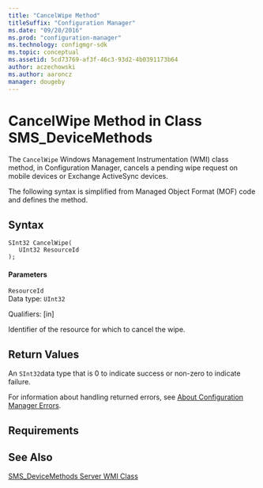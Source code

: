 ```yaml
---
title: "CancelWipe Method"
titleSuffix: "Configuration Manager"
ms.date: "09/20/2016"
ms.prod: "configuration-manager"
ms.technology: configmgr-sdk
ms.topic: conceptual
ms.assetid: 5cd73769-af3f-46c3-93d2-4b0391173b64
author: aczechowski
ms.author: aaroncz
manager: dougeby
---
```

# CancelWipe Method in Class SMS_DeviceMethods
The `CancelWipe` Windows Management Instrumentation (WMI) class method, in Configuration Manager, cancels a pending wipe request on mobile devices or Exchange ActiveSync devices.  

 The following syntax is simplified from Managed Object Format (MOF) code and defines the method.  

## Syntax  

```  
SInt32 CancelWipe(  
   UInt32 ResourceId  
);  
```  

#### Parameters  
 `ResourceId`  
 Data type: `UInt32`  

 Qualifiers: [in]  

 Identifier of the resource for which to cancel the wipe.  

## Return Values  
 An `SInt32`data type that is 0 to indicate success or non-zero to indicate failure.  

 For information about handling returned errors, see [About Configuration Manager Errors](../../../develop/core/understand/about-configuration-manager-errors.md).  

## Requirements  

## See Also  
 [SMS_DeviceMethods Server WMI Class](../../../develop/reference/mdm/sms_devicemethods-server-wmi-class.md)

